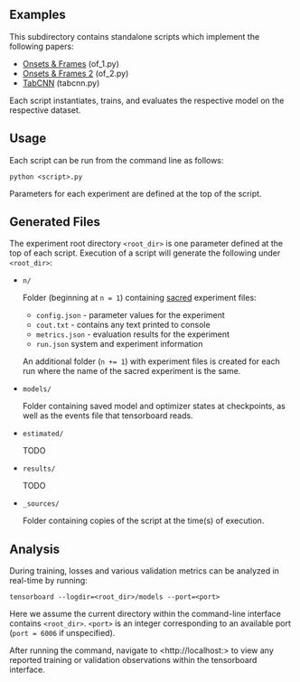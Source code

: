 ## Examples
This subdirectory contains standalone scripts which implement the following papers:
 - [Onsets & Frames](https://arxiv.org/abs/1710.11153) (of_1.py)
 - [Onsets & Frames 2](https://arxiv.org/abs/1810.12247) (of_2.py)
 - [TabCNN](https://archives.ismir.net/ismir2019/paper/000033.pdf) (tabcnn.py)

Each script instantiates, trains, and evaluates the respective model on the respective dataset.

## Usage
Each script can be run from the command line as follows:
```
python <script>.py
```

Parameters for each experiment are defined at the top of the script. 

## Generated Files
The experiment root directory ```<root_dir>``` is one parameter defined at the top of each script.
Execution of a script will generate the following under ```<root_dir>```:
 - ```n/```

    Folder (beginning at ```n = 1```) containing [sacred](https://sacred.readthedocs.io/en/stable/quickstart.html) experiment files:
 
     - ```config.json``` - parameter values for the experiment
     - ```cout.txt``` - contains any text printed to console
     - ```metrics.json``` - evaluation results for the experiment
     - ```run.json``` system and experiment information

    An additional folder (```n += 1```) with experiment files is created for each run where the name of the sacred experiment is the same. 

 - ```models/```

    Folder containing saved model and optimizer states at checkpoints, as well as the events file that tensorboard reads.

 - ```estimated/```

    TODO

 - ```results/```

    TODO

 - ```_sources/```

    Folder containing copies of the script at the time(s) of execution.

## Analysis
During training, losses and various validation metrics can be analyzed in real-time by running:
```
tensorboard --logdir=<root_dir>/models --port=<port>
```
Here we assume the current directory within the command-line interface contains ```<root_dir>```.
 ```<port>``` is an integer corresponding to an available port (```port = 6006``` if unspecified).

After running the command, navigate to <http://localhost:<port>> to view any reported training or validation observations within the tensorboard interface.
